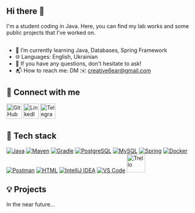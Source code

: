 ## Hi there 👋
I'm a student coding in Java. Here, you can find my lab works and some public projects that I've worked on.
##
* 🌱 I’m currently learning Java, Databases, Spring Framework
* 🌐 Languages: English, Ukrainian
* 💬 If you have any questions, don't hesitate to ask!
* 📬 How to reach me: DM ✉️ creative6ear@gmail.com

## 🤝 Connect with me
<a href="https://github.com/creative6ear" title="GitHub"><img src="https://skillicons.dev/icons?i=github" alt="GitHub" width="40" height="40" /></a> <a href="https://www.linkedin.com/in/roman-petruk" title="LinkedIn"><img src="https://skillicons.dev/icons?i=linkedin" alt="LinkedIn" width="40" height="40" /></a> <a href="https://t.me/creative6ear" title="Telegram"><img src="https://img.icons8.com/color/48/000000/telegram-app.png" alt="Telegram" width="40" height="40" /></a>

## 💼 Tech stack
<a href="https://www.java.com/" title="Java"><img src="https://skillicons.dev/icons?i=java" alt="Java" /></a>
<a href="https://maven.apache.org/" title="Maven"><img src="https://skillicons.dev/icons?i=maven" alt="Maven" /></a>
<a href="https://gradle.org/" title="Gradle"><img src="https://skillicons.dev/icons?i=gradle" alt="Gradle" /></a>
<a href="https://www.postgresql.org/" title="PostgreSQL"><img src="https://skillicons.dev/icons?i=postgres" alt="PostgreSQL" /></a>
<a href="https://www.mysql.com/" title="MySQL"><img src="https://skillicons.dev/icons?i=mysql" alt="MySQL" /></a>
<a href="https://spring.io/" title="Spring"><img src="https://skillicons.dev/icons?i=spring" alt="Spring" /></a>
<a href="https://www.docker.com/" title="Docker"><img src="https://skillicons.dev/icons?i=docker" alt="Docker" /></a>
<a href="https://www.postman.com/" title="Postman"><img src="https://skillicons.dev/icons?i=postman" alt="Postman" /></a>
<a href="https://developer.mozilla.org/en-US/docs/Web/HTML" title="HTML"><img src="https://skillicons.dev/icons?i=html" alt="HTML" /></a>
<a href="https://www.jetbrains.com/idea/" title="IntelliJ IDEA"><img src="https://skillicons.dev/icons?i=idea" alt="IntelliJ IDEA" /></a>
<a href="https://code.visualstudio.com/" title="VS Code"><img src="https://skillicons.dev/icons?i=vscode" alt="VS Code" /></a>
<a href="https://trello.com/" title="Trello"><img src="https://img.icons8.com/color/48/000000/trello.png" alt="Trello" width="48" height="48" /></a>

## 💡 Projects
In the near future...
